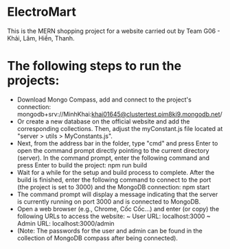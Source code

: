 # ElectroMart
This is the MERN shopping project for a website carried out by Team G06 - Khải, Lâm, Hiền, Thanh.

# The following steps to run the projects:
+ Download Mongo Compass, add and connect to the project's connection: mongodb+srv://MinhKhai:khai01645@clustertest.pim8ki9.mongodb.net/
+ Or create a new database on the official website and add the corresponding collections. Then, adjust the myConstant.js file located at "server > utils > MyConstants.js".
+ Next, from the address bar in the folder, type "cmd" and press Enter to open the command prompt directly pointing to the current directory (server). In the command prompt, enter the following command and press Enter to build the project: npm run build
+ Wait for a while for the setup and build process to complete. After the build is finished, enter the following command to connect to the port (the project is set to 3000) and the MongoDB connection: npm start
+ The command prompt will display a message indicating that the server is currently running on port 3000 and is connected to MongoDB.
+ Open a web browser (e.g., Chrome, Cốc Cốc...) and enter (or copy) the following URLs to access the website:
~ User URL: localhost:3000
~ Admin URL: localhost:3000/admin
+ (Note: The passwords for the user and admin can be found in the collection of MongoDB compass after being connected).
